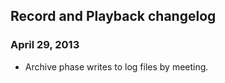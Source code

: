 ## Record and Playback changelog ##

### April 29, 2013 ###

- Archive phase writes to log files by meeting.

